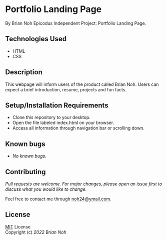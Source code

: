 <!-- Application name
Names of Contributors
Brief description of the project
Technologies used
Longer description of the project as needed
Complete setup/installation instructions
Known bugs
License information with a copyright and date -->

# Portfolio Landing Page
By Brian Noh
Epicodus Independent Project: Portfolio Landing Page.  

## Technologies Used  
* HTML
* CSS

## Description
This webpage will inform users of the product called Brian Noh. Users can expect a brief introduction, resume, projects and fun facts.

## Setup/Installation Requirements
* Clone this repository to your desktop.
* Open the file labeled index.html on your browser.
* Access all information through navigation bar or scrolling down.

## Known bugs
* _No known bugs_.

## Contributing
_Pull requests are welcome. For major changes, please open an issue first to discuss what you would like to change_.  
  
Feel free to contact me through <noh24@ymail.com>.

## License
[MIT](https://choosealicense.com/licenses/mit/) License  
Copyright (c) _2022 Brian Noh_